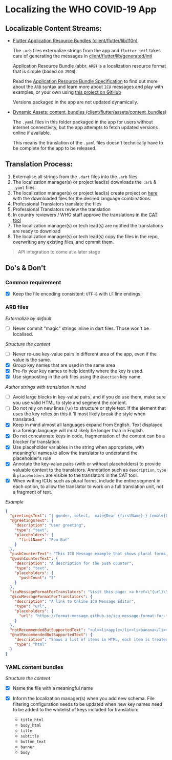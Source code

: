 # Localizing the WHO COVID-19 App

## Localizable Content Streams:

- [Flutter Application Resource Bundles (client/flutter/lib/l10n)](../client/flutter/lib/l10n)

  The `.arb` files externalize strings from the app and `flutter_intl` takes care of generating the messages in
  [client/flutter/lib/generated/intl](../client/flutter/lib/generated/intl)

  Application Resource Bundle (abbr. `ARB`) is a localization resource format that is simple (based on `JSON`).

  Read the [Application Resource Bundle Specification](https://github.com/google/app-resource-bundle/wiki/ApplicationResourceBundleSpecification)
  to find out more about the `ARB` syntax and learn more about `ICU` messages and play with examples,
  or your own using [this project on GitHub](https://format-message.github.io/icu-message-format-for-translators/)

  Versions packaged in the app are not updated dynamically.

- [Dynamic Assets: content_bundles (client/flutter/assets/content_bundles)](../client/flutter/assets/content_bundles)

  The `.yaml` files in this folder packaged in the app for users without internet connectivity, but the app
  attempts to fetch updated versions online if available.

  This means the translation of the `.yaml` files doesn't technically have to be complete for the app to be released.

## Translation Process:

1. Externalise all strings from the `.dart` files into the `.arb` files.
2. The localization manager(s) or project lead(s) downloads the `.arb` & `.yaml` files.
3. The localization manager(s) or project lead(s) create project on [here](https://ease.lingo24.com) with the downloaded files for the desired language combinations.
4. Professional Translators translate the files
5. Professional Translators review the translation
6. In country reviewers / WHO staff approve the translations in the [CAT tool](https://coach.lingo24.com)
7. The localization manager(s) or tech lead(s) are notified the translations are ready to download
8. The localization manager(s) or tech lead(s) copy the files in the repo, overwriting any existing files, and commit
   them.

> API integration to come at a later stage

## Do's & Don't

### Common requirement

- [x] Keep the file encoding consistent: `UTF-8` with `LF` line endings.

### ARB files

_Externalize by default_

- [ ] Never commit "magic" strings inline in dart files. Those won't be localised.

_Structure the content_

- [ ] Never re-use key-value pairs in different area of the app, even if the value is the same.
- [x] Group key names that are used in the same area
- [x] Pre-fix your key names to help identify where the key is used.
- [x] Use signposting in the arb files using the `@section` key name.

_Author strings with translation in mind_

- [ ] Avoid large blocks in key-value pairs, and if you do use them, make sure you use valid HTML to style and
      segment the content.
- [ ] Do not rely on new lines (`\n`) to structure or style text. If the element that uses the key relies on this it
      'll most likely break the style when translated.
- [x] Keep in mind almost all languages expand from English. Text displayed in a foreign language will
      most likely be longer than in English.
- [x] Do not concatenate keys in code, fragmentation of the content can be a blocker for translation.
- [x] Use placeholder variables in the string when appropriate, with meaningful names to allow the translator to
      understand the placeholder's role
- [x] Annotate the key-value pairs (with or without placeholders) to provide valuable context to the translators.
      Annotation such as `description`, `type` & `placeholders` are visible to the translators in the CAT tool.
- [x] When writing ICUs such as plural forms, include the entire segment in each option, to allow the translator to
      work on a full translation unit, not a fragment of text.

_Example_

```json
{
  "greetingsText": "{ gender, select,  male{Dear {firstName} } female{Dear {firstName} } other{Dear {firstName} } }, this is an ICU Message example that shows gender forms.",
  "@greetingsText": {
    "description": "User greeting",
    "type": "text",
    "placeholders": {
      "firstName": "Foo Bar"
    }
  },
  "pushCounterText": "This ICU Message example that shows plural forms. {count, plural, =0{You have never pushed the button} =1{You have pushed the button once} other{You have pushed the button {pushCount} times in a row} }",
  "@pushCounterText": {
    "description": "A description for the push counter",
    "type": "text",
    "placeholders": {
      "pushCount": "3"
    }
  },
  "icuMessageFormatForTranslators": "Visit this page: <a href=\"{url}\">Online ICU Message Editor</a> to learn how to write ICU Messages with confidence.",
  "@icuMessageFormatForTranslators": {
    "description": "A link to Online ICU Message Editor",
    "type": "url",
    "placeholders": {
      "url": "https://format-message.github.io/icu-message-format-for-translators/"
    }
  },
  "notRecommendedButSupportedText": "<ul><li>apple</li><li>banana</li><li>kiwi</li></ul>",
  "@notRecommendedButSupportedText": {
    "description": "Shows a list of items in HTML, each item is treated as a segment in the CAT tool",
    "type": "html"
  }
}
```

### YAML content bundles

_Structure the content_

- [x] Name the file with a meaningful name
- [x] Inform the localization manager(s) when you add new schema. File filtering configuration needs to be
      updated when new key names need to be added to the whitelist of keys included for translation:

  - `title_html`
  - `body_html`
  - `title`
  - `subtitle`
  - `button_text`
  - `banner`
  - `body`
